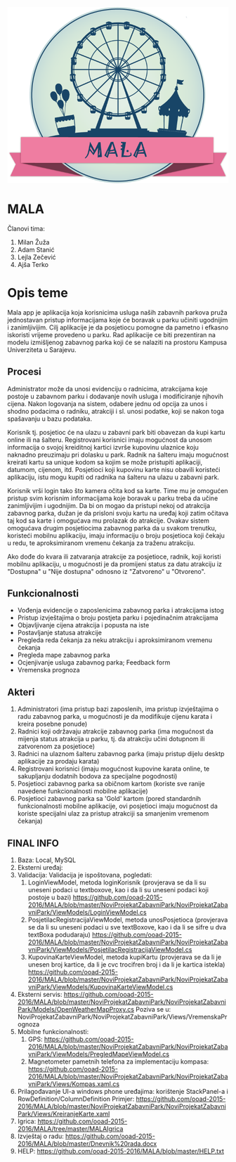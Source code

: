 ﻿![alt tag](https://raw.githubusercontent.com/ooad-2015-2016/MALA/master/logo.png)

# MALA 

Članovi tima: 
1. Milan Žuža
2. Adam Stanić
3. Lejla Zečević
4. Ajša Terko

# **Opis teme**

Mala app je aplikacija koja korisnicima usluga naših zabavnih parkova pruža jednostavan pristup informacijama koje će boravak u parku učiniti ugodnijim i zanimljivijim. Cilj aplikacije je da posjetiocu pomogne da pametno i efkasno iskoristi vrijeme provedeno u parku.
Rad aplikacije ce biti prezentiran na modelu izmišljenog zabavnog parka koji će se nalaziti na prostoru Kampusa Univerziteta u Sarajevu.


## **Procesi**

Administrator može da unosi evidenciju o radnicima, atrakcijama koje postoje u zabavnom parku i dodavanje novih usluga i modificiranje njhovih cijena. Nakon logovanja na sistem, odabere jednu od opcija za unos i shodno podacima o radniku, atrakciji i sl. unosi podatke, koji se nakon toga spašavanju u bazu podataka.

Korisnik tj. posjetioc će na ulazu u zabavni park biti obavezan da kupi kartu online ili na šalteru. Registrovani korisnici imaju mogućnost da unosom informacija o svojoj kreiditnoj kartici izvrše kupovinu ulaznice koju naknadno preuzimaju pri dolasku u park. Radnik na šalteru imaju mogućnost kreirati kartu sa unique kodom sa kojim se može pristupiti aplikaciji, datumom, cijenom, itd. Posjetioci koji kupovinu karte nisu obavili koristeći aplikaciju, istu mogu kupiti od radnika na šalteru na ulazu u zabavni park. 

Korisnik vrši login tako što kamera očita kod sa karte. Time mu je omogućen pristup svim korisnim informacijama koje boravak u parku treba da učine zanimljivijim i ugodnijim. Da bi on mogao da pristupi nekoj od atrakcija zabavnog parka, dužan je da prisloni svoju kartu na uređaj koji zatim očitava taj kod sa karte i omogućava mu prolazak do atrakcije. Ovakav sistem omogućava drugim posjetiocima zabavnog parka da u svakom trenutku, koristeći mobilnu aplikaciju, imaju informaciju o broju posjetioca koji čekaju u redu, te aproksimiranom vremenu čekanja za traženu atrakciju. 

Ako dođe do kvara ili zatvaranja atrakcije za posjetioce, radnik, koji koristi mobilnu aplikaciju, u mogućnosti je da promijeni status za datu atrakciju iz "Dostupna" u "Nije dostupna" odnosno iz "Zatvoreno" u "Otvoreno".

## **Funkcionalnosti**

- Vođenja evidencije o zaposlenicima zabavnog parka i atrakcijama istog
- Pristup izvještajima o broju postjeta parku i pojedinačnim atrakcijama
- Objavljivanje cijena atrakcija i popusta na iste
- Postavljanje statusa atrakcije
- Pregleda reda čekanja za neku atrakciju i aproksimiranom vremenu čekanja
- Pregleda mape zabavnog parka
- Ocjenjivanje usluga zabavnog parka; Feedback form
- Vremenska prognoza 

## **Akteri**

1. Administratori (ima pristup bazi zaposlenih, ima pristup izvještajima o radu zabavnog parka, u mogućnosti je da modifikuje cijenu karata i kreira posebne ponude)
2. Radnici koji održavaju atrakcije zabavnog parka (ima mogućnost da mijenja status atrakcija u parku, tj. da atrakciju učini dotupnom ili zatvorenom za posjetioce)
3. Radnici na ulaznom šalteru zabavnog parka (imaju pristup dijelu desktp aplikacije za prodaju karata)
4. Registrovani korisnici (imaju mogućnost kupovine karata online, te sakupljanju dodatnih bodova za specijalne pogodnosti)
5. Posjetioci zabavnog parka sa običnom kartom (koriste sve ranije navedene funkcionalnosti mobilne aplikacije)
6. Posjetioci zabavnog parka sa 'Gold' kartom (pored standardnih funkcionalnosti mobilne aplikacije, ovi posjetioci imaju mogućnost da koriste specijalni ulaz za pristup atrakciji sa smanjenim vremenom čekanja)

## **FINAL INFO**

1. Baza: Local, MySQL
2. Eksterni uređaj:
3. Validacija: Validacija je ispoštovana, pogledati:
	1. LoginViewModel, metoda loginKorisnik (provjerava se da li su uneseni podaci u textboxove, kao i da li su uneseni podaci koji postoje u bazi) 
           https://github.com/ooad-2015-2016/MALA/blob/master/NoviProjekatZabavniPark/NoviProjekatZabavniPark/ViewModels/LoginViewModel.cs
	2. PosjetilacRegistracijaViewModel, metoda unosPosjetioca (provjerava se da li su uneseni podaci u sve textBoxove, kao i da li se sifre u dva textBoxa podudaraju) 
           https://github.com/ooad-2015-2016/MALA/blob/master/NoviProjekatZabavniPark/NoviProjekatZabavniPark/ViewModels/PosjetilacRegistracijaViewModel.cs
	3. KupovinaKarteViewModel, metoda kupiKartu (provjerava se da li je unesen broj kartice, da li je cvc trocifren broj i da li je kartica istekla) 
           https://github.com/ooad-2015-2016/MALA/blob/master/NoviProjekatZabavniPark/NoviProjekatZabavniPark/ViewModels/KupovinaKarteViewModel.cs
4. Eksterni servis: https://github.com/ooad-2015-2016/MALA/blob/master/NoviProjekatZabavniPark/NoviProjekatZabavniPark/Models/OpenWeatherMapProxy.cs
                    Poziva se u: NoviProjekatZabavniPark/NoviProjekatZabavniPark/Views/VremenskaPrognoza
5. Mobilne funkcionalnosti:
	1. GPS: https://github.com/ooad-2015-2016/MALA/blob/master/NoviProjekatZabavniPark/NoviProjekatZabavniPark/ViewModels/PregledMapeViewModel.cs
	2. Magnetometer pametnih telefona za implementaciju kompasa: https://github.com/ooad-2015-2016/MALA/blob/master/NoviProjekatZabavniPark/NoviProjekatZabavniPark/Views/Kompas.xaml.cs
6. Prilagođavanje UI-a windows phone uređajima: korištenje StackPanel-a i RowDefinition/ColumnDefinition
	Primjer: https://github.com/ooad-2015-2016/MALA/blob/master/NoviProjekatZabavniPark/NoviProjekatZabavniPark/Views/KreiranjeKarte.xaml
7. Igrica: https://github.com/ooad-2015-2016/MALA/tree/master/MALAIgrica
8. Izvještaj o radu: https://github.com/ooad-2015-2016/MALA/blob/master/Dnevnik%20rada.docx
9. HELP: https://github.com/ooad-2015-2016/MALA/blob/master/HELP.txt



